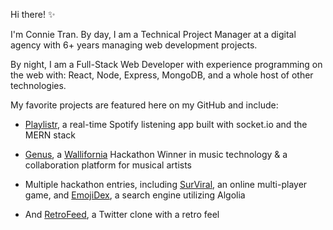 Hi there! ✨  

I'm Connie Tran. By day, I am a Technical Project Manager at a digital agency with 6+ years managing web development projects.

By night, I am a Full-Stack Web Developer with experience programming on the web with: React, Node, Express, MongoDB, and a whole host of other technologies. 

My favorite projects are featured here on my GitHub and include: 

* [Playlistr](https://github.com/connietran-dev/playlistr-gtech-capstone), a real-time Spotify listening app built with socket.io and the MERN stack

* [Genus](https://www.youtube.com/watch?v=hqa-nIO-M9U), a [Wallifornia](https://wallifornia-hackathon-2020.devpost.com/) Hackathon Winner in music technology & a collaboration platform for musical artists

* Multiple hackathon entries, including [SurViral](https://github.com/connietran-dev/janebox-surviral-client), an online multi-player game, and [EmojiDex](https://github.com/connietran-dev/algolia-emojidex), a search engine utilizing Algolia

* And [RetroFeed](https://github.com/simonanewton/retro-feed), a Twitter clone with a retro feel 
